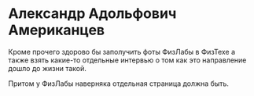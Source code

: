 <!--?title Александр Американцев -->

# Александр Адольфович Американцев

Кроме прочего здорово бы заполучить фоты ФизЛабы в ФизТехе а также взять
какие-то отдельные интервью о том как это направление дошло до жизни такой.

Притом у ФизЛабы наверняка отдельная страница должна быть.